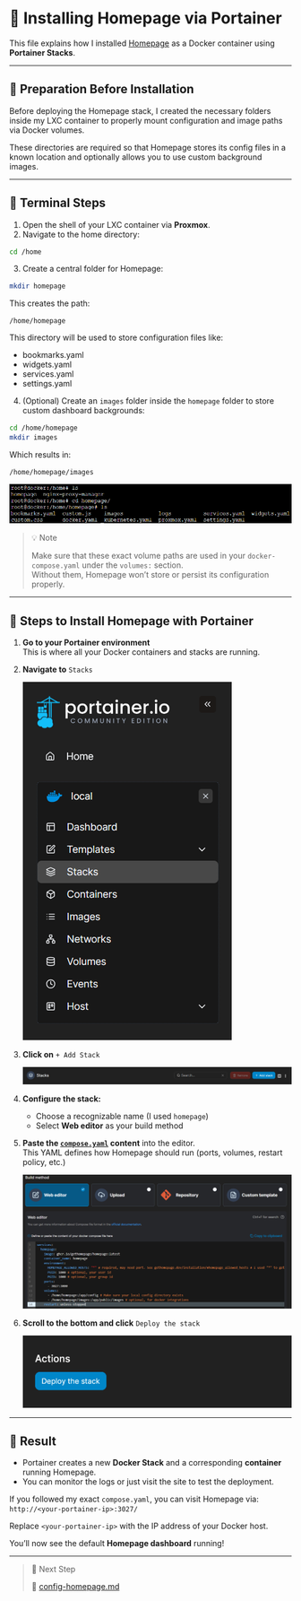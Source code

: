 # 🧱 Installing Homepage via Portainer

This file explains how I installed [Homepage](https://gethomepage.dev/) as a Docker container using **Portainer Stacks**.

---

## 📁 Preparation Before Installation

Before deploying the Homepage stack, I created the necessary folders inside my LXC container to properly mount configuration and image paths via Docker volumes.

These directories are required so that Homepage stores its config files in a known location and optionally allows you to use custom background images.

---

## 🧾 Terminal Steps

1. Open the shell of your LXC container via **Proxmox**.
2. Navigate to the home directory:

```bash
cd /home
```

3. Create a central folder for Homepage:

```bash
mkdir homepage
```

This creates the path:

```text
/home/homepage
```

This directory will be used to store configuration files like:
- bookmarks.yaml
- widgets.yaml
- services.yaml
- settings.yaml

4. (Optional) Create an `images` folder inside the `homepage` folder to store custom dashboard backgrounds:

```bash
cd /home/homepage
mkdir images
```

Which results in:

```text
/home/homepage/images
```

![Homepage directory contents](images/install-homepage/homepage-portainer-volume.png)

>💡 Note
>
> Make sure that these exact volume paths are used in your `docker-compose.yaml` under the `volumes:` section.  
> Without them, Homepage won’t store or persist its configuration properly.

---

## 🔧 Steps to Install Homepage with Portainer

1. **Go to your Portainer environment**  
   This is where all your Docker containers and stacks are running.

2. **Navigate to** `Stacks`
  
   ![Stacks](images/install-homepage/homepage-portainer-stacks.png)

3. **Click on** `+ Add Stack`
  
   ![Add Stack](images/install-homepage/homepage-portainer-createstack.png)

4. **Configure the stack:**

   - Choose a recognizable name (I used `homepage`)
   - Select **Web editor** as your build method 

5. **Paste the [`compose.yaml`](./yaml/compose.yaml) content** into the editor.  
   This YAML defines how Homepage should run (ports, volumes, restart policy, etc.)

   ![Web Editor](images/install-homepage/homepage-portainer-compose.png)

6. **Scroll to the bottom and click** `Deploy the stack`
  
   ![Deploy Stack](images/install-homepage/homepage-portainer-deploystack.png)

---

## 🚀 Result

- Portainer creates a new **Docker Stack** and a corresponding **container** running Homepage.
- You can monitor the logs or just visit the site to test the deployment.

If you followed my exact `compose.yaml`, you can visit Homepage via:
`http://<your-portainer-ip>:3027/`

Replace `<your-portainer-ip>` with the IP address of your Docker host.

You’ll now see the default **Homepage dashboard** running!

---

>🔄 Next Step
>
>📁 [config-homepage.md](config-homepage.md)
